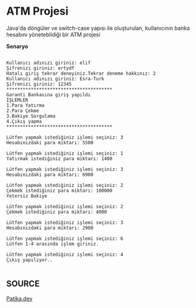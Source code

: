 # ATM Projesi

Java'da döngüler ve switch-case yapısı ile oluşturulan, kullanıcının banka hesabını yönetebildiği bir ATM projesi

**Senaryo**

```

Kullanıcı adınızı giriniz: elif
Şifrenizi giriniz: ertydf
Hatalı giriş tekrar deneyiniz.Tekrar deneme hakkınız: 2
Kullanıcı adınızı giriniz: Esra-Turk
Şifrenizi giriniz: 12345
***************************************
Garanti Bankasına giriş yapıldı
İŞLEMLER
1.Para Yatırma
2.Para Çekme
3.Bakiye Sorgulama
4.Çıkış yapma
***************************************

Lütfen yapmak istediğiniz işlemi seçiniz: 3
Hesabınızdaki para miktarı: 5500

Lütfen yapmak istediğiniz işlemi seçiniz: 1
Yatırmak istediğiniz para miktarı: 1400

Lütfen yapmak istediğiniz işlemi seçiniz: 3
Hesabınızdaki para miktarı: 6900

Lütfen yapmak istediğiniz işlemi seçiniz: 2
Çekmek istediğiniz para miktarı: 100000
Yetersiz Bakiye

Lütfen yapmak istediğiniz işlemi seçiniz: 2
Çekmek istediğiniz para miktarı: 4000

Lütfen yapmak istediğiniz işlemi seçiniz: 3
Hesabınızdaki para miktarı: 2900

Lütfen yapmak istediğiniz işlemi seçiniz: 6
Lütfen 1-4 arasında işlem giriniz.

Lütfen yapmak istediğiniz işlemi seçiniz: 4
Çıkış yapılıyor..


```


## SOURCE

[Patika.dev](https://www.patika.dev/tr)
